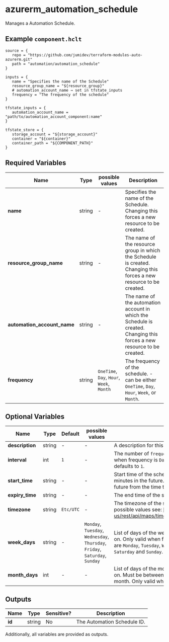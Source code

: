 # azurerm_automation_schedule

Manages a Automation Schedule.

## Example `component.hclt`

```hcl
source = {
   repo = "https://github.com/jumidev/terraform-modules-auto-azurerm.git"   
   path = "automation/automation_schedule"   
}

inputs = {
   name = "Specifies the name of the Schedule"   
   resource_group_name = "${resource_group}"   
   # automation_account_name → set in tfstate_inputs
   frequency = "The frequency of the schedule"   
}

tfstate_inputs = {
   automation_account_name = "path/to/automation_account_component:name"   
}

tfstate_store = {
   storage_account = "${storage_account}"   
   container = "${container}"   
   container_path = "${COMPONENT_PATH}"   
}

```

## Required Variables

| Name | Type |  possible values |  Description |
| ---- | --------- |  ----------- | ----------- |
| **name** | string |  -  |  Specifies the name of the Schedule. Changing this forces a new resource to be created. | 
| **resource_group_name** | string |  -  |  The name of the resource group in which the Schedule is created. Changing this forces a new resource to be created. | 
| **automation_account_name** | string |  -  |  The name of the automation account in which the Schedule is created. Changing this forces a new resource to be created. | 
| **frequency** | string |  `OneTime`, `Day`, `Hour`, `Week`, `Month`  |  The frequency of the schedule. - can be either `OneTime`, `Day`, `Hour`, `Week`, or `Month`. | 

## Optional Variables

| Name | Type |  Default  |  possible values |  Description |
| ---- | --------- |  ----------- | ----------- | ----------- |
| **description** | string |  -  |  -  |  A description for this Schedule. | 
| **interval** | int |  `1`  |  -  |  The number of `frequency`s between runs. Only valid when frequency is `Day`, `Hour`, `Week`, or `Month` and defaults to `1`. | 
| **start_time** | string |  -  |  -  |  Start time of the schedule. Must be at least five minutes in the future. Defaults to seven minutes in the future from the time the resource is created. | 
| **expiry_time** | string |  -  |  -  |  The end time of the schedule. | 
| **timezone** | string |  `Etc/UTC`  |  -  |  The timezone of the start time. Defaults to `Etc/UTC`. For possible values see: <https://docs.microsoft.com/en-us/rest/api/maps/timezone/gettimezoneenumwindows> | 
| **week_days** | string |  -  |  `Monday`, `Tuesday`, `Wednesday`, `Thursday`, `Friday`, `Saturday`, `Sunday`  |  List of days of the week that the job should execute on. Only valid when frequency is `Week`. Possible values are `Monday`, `Tuesday`, `Wednesday`, `Thursday`, `Friday`, `Saturday` and `Sunday`. | 
| **month_days** | int |  -  |  -  |  List of days of the month that the job should execute on. Must be between `1` and `31`. `-1` for last day of the month. Only valid when frequency is `Month`. | 



## Outputs

| Name | Type | Sensitive? | Description |
| ---- | ---- | --------- | --------- |
| **id** | string | No  | The Automation Schedule ID. | 

Additionally, all variables are provided as outputs.
